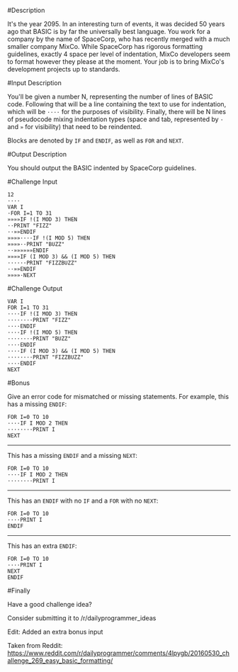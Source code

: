 #Description

It's the year 2095. In an interesting turn of events, it was decided 50 years ago that BASIC
is by far the universally best language. You work for a company by the name of SpaceCorp, who
has recently merged with a much smaller company MixCo. While SpaceCorp has rigorous formatting
guidelines, exactly 4 space per level of indentation, MixCo developers seem to format however
they please at the moment. Your job is to bring MixCo's development projects up to standards.

#Input Description

You'll be given a number N, representing the number of lines of BASIC code.
Following that will be a line containing the text to use for indentation, which will
be `····` for the purposes of visibility. Finally, there will be N lines of
pseudocode mixing indentation types (space and tab, represented by `·` and `»` for visibility)
that need to be reindented.

Blocks are denoted by `IF` and `ENDIF`, as well as `FOR` and `NEXT`.

#Output Description

You should output the BASIC indented by SpaceCorp guidelines.

#Challenge Input

    12
    ····
    VAR I
    ·FOR I=1 TO 31
    »»»»IF !(I MOD 3) THEN
    ··PRINT "FIZZ"
    ··»»ENDIF
    »»»»····IF !(I MOD 5) THEN
    »»»»··PRINT "BUZZ"
    ··»»»»»»ENDIF
    »»»»IF (I MOD 3) && (I MOD 5) THEN
    ······PRINT "FIZZBUZZ"
    ··»»ENDIF
    »»»»·NEXT

#Challenge Output

    VAR I
    FOR I=1 TO 31
    ····IF !(I MOD 3) THEN
    ········PRINT "FIZZ"
    ····ENDIF
    ····IF !(I MOD 5) THEN
    ········PRINT "BUZZ"
    ····ENDIF
    ····IF (I MOD 3) && (I MOD 5) THEN
    ········PRINT "FIZZBUZZ"
    ····ENDIF
    NEXT

#Bonus

Give an error code for mismatched or missing statements. For example, this has a missing `ENDIF`:

    FOR I=0 TO 10
    ····IF I MOD 2 THEN
    ········PRINT I
    NEXT

---

This has a missing `ENDIF` and a missing `NEXT`:

    FOR I=0 TO 10
    ····IF I MOD 2 THEN
    ········PRINT I

---

This has an `ENDIF` with no `IF` and a `FOR` with no `NEXT`:

    FOR I=0 TO 10
    ····PRINT I
    ENDIF

---

This has an extra `ENDIF`:

    FOR I=0 TO 10
    ····PRINT I
    NEXT
    ENDIF


#Finally

Have a good challenge idea?

Consider submitting it to /r/dailyprogrammer_ideas

Edit: Added an extra bonus input

Taken from Reddit: https://www.reddit.com/r/dailyprogrammer/comments/4lpygb/20160530_challenge_269_easy_basic_formatting/